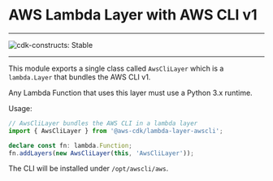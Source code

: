 # AWS Lambda Layer with AWS CLI v1
<!--BEGIN STABILITY BANNER-->

---

![cdk-constructs: Stable](https://img.shields.io/badge/cdk--constructs-stable-success.svg?style=for-the-badge)

---

<!--END STABILITY BANNER-->


This module exports a single class called `AwsCliLayer` which is a `lambda.Layer` that bundles the AWS CLI v1.

Any Lambda Function that uses this layer must use a Python 3.x runtime.

Usage:

```ts
// AwsCliLayer bundles the AWS CLI in a lambda layer
import { AwsCliLayer } from '@aws-cdk/lambda-layer-awscli';

declare const fn: lambda.Function;
fn.addLayers(new AwsCliLayer(this, 'AwsCliLayer'));
```

The CLI will be installed under `/opt/awscli/aws`.
